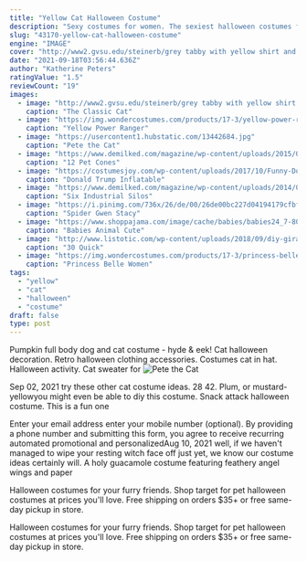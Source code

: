 ```yaml
---
title: "Yellow Cat Halloween Costume"
description: "Sexy costumes for women. The sexiest halloween costumes for women are right here in our stockand you dont have to wait until halloween to wear them, either. Our risqu ensembles are ideal for"
slug: "43170-yellow-cat-halloween-costume"
engine: "IMAGE"
cover: "http://www2.gvsu.edu/steinerb/grey tabby with yellow shirt and skirt.jpg"
date: "2021-09-18T03:56:44.636Z"
author: "Katherine Peters"
ratingValue: "1.5"
reviewCount: "19"
images:
  - image: "http://www2.gvsu.edu/steinerb/grey tabby with yellow shirt and skirt.jpg"
    caption: "The Classic Cat"
  - image: "https://img.wondercostumes.com/products/17-3/yellow-power-ranger-kids-movie-costume-set.jpg"
    caption: "Yellow Power Ranger"
  - image: "https://usercontent1.hubstatic.com/13442684.jpg"
    caption: "Pete the Cat"
  - image: "https://www.demilked.com/magazine/wp-content/uploads/2015/01/funny-pet-cones-creative-elizabethan-collars-8.jpg"
    caption: "12 Pet Cones"
  - image: "https://costumesjoy.com/wp-content/uploads/2017/10/Funny-Donald-Trump-Rider-Costume-2017-Newest-Inflatable-Costumes-For-Adults-Women-Men-Halloween-Carnaval-Party-5.jpg"
    caption: "Donald Trump Inflatable"
  - image: "https://www.demilked.com/magazine/wp-content/uploads/2014/09/giants-industrial-silos-graffiti-os-gemeos-4.jpg"
    caption: "Six Industrial Silos"
  - image: "https://i.pinimg.com/736x/26/de/00/26de00bc227d04194179cfbf5a0765bd.jpg"
    caption: "Spider Gwen Stacy"
  - image: "https://www.shoppajama.com/image/cache/babies/babies24_7-800x800.jpg"
    caption: "Babies Animal Cute"
  - image: "http://www.listotic.com/wp-content/uploads/2018/09/diy-giraffe-costume-for-halloween-kids.jpg"
    caption: "30 Quick"
  - image: "https://img.wondercostumes.com/products/17-3/princess-belle-costume.jpg"
    caption: "Princess Belle Women"
tags:
  - "yellow"
  - "cat"
  - "halloween"
  - "costume"
draft: false
type: post
---
```


Pumpkin full body dog and cat costume - hyde & eek!  Cat halloween decoration. Retro halloween clothing accessories. Costumes cat in hat. Halloween activity. Cat sweater for
![Pete the Cat](https://usercontent1.hubstatic.com/13442684.jpg "Pete the Cat")

Sep 02, 2021 try these other cat costume ideas. 28  42.  Plum, or mustard-yellowyou might even be able to diy this costume. Snack attack halloween costume. This is a fun one
<!--inArticleAds-->

<!--galleryOne-->

Enter your email address enter your mobile number (optional). By providing a phone number and submitting this form, you agree to receive recurring automated promotional and personalizedAug 10, 2021 well, if we haven't managed to wipe your resting witch face off just yet, we know our costume ideas certainly will. A holy guacamole costume featuring feathery angel wings and paper
<!--inArticleAds-->

<!--galleryTwo-->

Halloween costumes for your furry friends. Shop target for pet halloween costumes at prices you'll love. Free shipping on orders $35+ or free same-day pickup in store.
<!--galleryThree-->

Halloween costumes for your furry friends. Shop target for pet halloween costumes at prices you'll love. Free shipping on orders $35+ or free same-day pickup in store.
